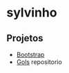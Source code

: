 # sylvinho
## Projetos
* [Bootstrap](Projetos/Bootstrap.java)
* [Gols](Projetos/Gols.java) 
repositorio
